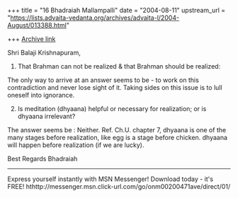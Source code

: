 +++
title = "16 Bhadraiah Mallampalli"
date = "2004-08-11"
upstream_url = "https://lists.advaita-vedanta.org/archives/advaita-l/2004-August/013388.html"

+++
[Archive link](https://lists.advaita-vedanta.org/archives/advaita-l/2004-August/013388.html)


Shri Balaji Krishnapuram,

1. That Brahman can not be realized & that Brahman should be realized:

The only way to arrive at an answer seems to be - to work on this 
contradiction and never lose sight of it. Taking sides on this issue is to 
lull oneself into ignorance.

2. Is meditation (dhyaana) helpful or necessary for realization; or is 
dhyaana irrelevant?

The answer seems be : Neither. Ref. Ch.U. chapter 7, dhyaana is one of the 
many stages before realization, like egg is a stage before chicken. dhyaana 
will happen before realization (if we are lucky).

Best Regards
Bhadraiah

_________________________________________________________________
Express yourself instantly with MSN Messenger! Download today - it's FREE! 
hthttp://messenger.msn.click-url.com/go/onm00200471ave/direct/01/


